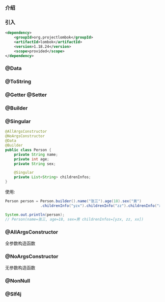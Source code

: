 

### 介绍





### 引入

```xml
<dependency>
    <groupId>org.projectlombok</groupId>
    <artifactId>lombok</artifactId>
    <version>1.18.24</version>
    <scope>provided</scope>
</dependency>
```



### @Data



### @ToString



### @Getter @Setter



### @Builder



### @Singular

```java
@AllArgsConstructor
@NoArgsConstructor
@Data
@Builder
public class Person {
    private String name;
    private int age;
    private String sex;

    @Singular
    private List<String> childrenInfos;
}
```



使用: 

```java
Person person = Person.builder().name("张三").age(18).sex("男")
                .childrenInfo("yzx").childrenInfo("zz").childrenInfo("xx").build();

System.out.println(person);
// Person(name=张三, age=18, sex=男 childrenInfos=[yzx, zz, xx])
```





### @AllArgsConstructor 

全参数构造函数

### @NoArgsConstructor

无参数构造函数



### @NonNull





### @Slf4j

